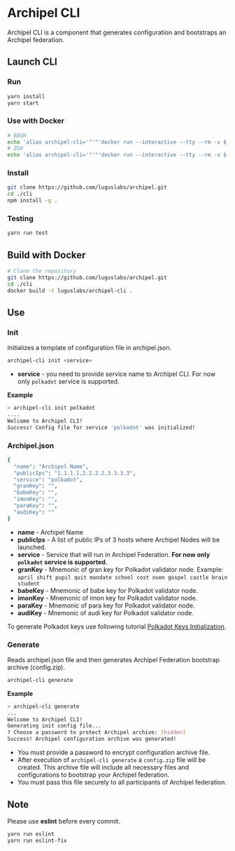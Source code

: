 # Archipel CLI
Archipel CLI is a component that generates configuration and bootstraps an Archipel federation.

## Launch CLI

### Run
```bash
yarn install
yarn start
```

### Use with Docker
```bash
# BASH
echo 'alias archipel-cli='"'"'docker run --interactive --tty --rm -v $(pwd):/archipel-cli -w /archipel-cli luguslabs/archipel-cli:latest'"'"'' >> ~/.bash_aliases && source ~/.bashrc
# ZSH
echo 'alias archipel-cli='"'"'docker run --interactive --tty --rm -v $(pwd):/archipel-cli -w /archipel-cli luguslabs/archipel-cli:latest'"'"'' >> ~/.zshrc && source ~/.zshrc
```

### Install
```bash
git clone https://github.com/luguslabs/archipel.git
cd ./cli
npm install -g .
```

### Testing
```bash
yarn run test
```

## Build with Docker
```bash
# Clone the repository
git clone https://github.com/luguslabs/archipel.git
cd ./cli
docker build -t luguslabs/archipel-cli .
```

## Use

### Init
Initializes a template of configuration file in archipel.json.
```bash
archipel-cli init <service>
```
* **service** - you need to provide service name to Archipel CLI. For now only `polkadot` service is supported.

**Example**
```bash
> archipel-cli init polkadot
....                                   
Welcome to Archipel CLI!
Success! Config file for service 'polkadot' was initialized!
```

### Archipel.json
```bash
{
  "name": "Archipel Name",
  "publicIps": "1.1.1.1,2.2.2.2,3.3.3.3",
  "service": "polkadot",
  "granKey": "",
  "babeKey": "",
  "imonKey": "",
  "paraKey": "",
  "audiKey": ""
}
```
* **name** - Archipel Name 
* **publicIps** - A list of public IPs of 3 hosts where Archipel Nodes will be launched.
* **service** - Service that will run in Archipel Federation. **For now only `polkadot` service is supported.**
* **granKey** - Mnemonic of gran key for Polkadot validator node. Example: `april shift pupil quit mandate school cost oven gospel castle brain student`
* **babeKey** - Mnemonic of babe key for Polkadot validator node. 
* **imonKey** - Mnemonic of imon key for Polkadot validator node. 
* **paraKey** - Mnemonic of para key for Polkadot validator node. 
* **audiKey** - Mnemonic of audi key for Polkadot validator node. 

To generate Polkadot keys use following tutorial [Polkadot Keys Initialization](https://github.com/luguslabs/archipel/blob/master/doc/polkadot-keys-initialization.md).

### Generate
Reads archipel.json file and then generates Archipel Federation bootstrap archive (config.zip).
```bash
archipel-cli generate
```

**Example**
```bash
> archipel-cli generate
...
Welcome to Archipel CLI!
Generating init config file...
? Choose a password to protect Archipel archive: [hidden]
Success! Archipel configuration archive was generated!
```

* You must provide a password to encrypt configuration archive file.
* After execution of `archipel-cli generate` a `config.zip` file will be created. This archive file will include all necessary files and configurations to bootstrap your Archipel federation.
* You must pass this file securely to all participants of Archipel federation.

## Note 

Please use **eslint** before every commit.

```bash
yarn run eslint
yarn run eslint-fix
```
